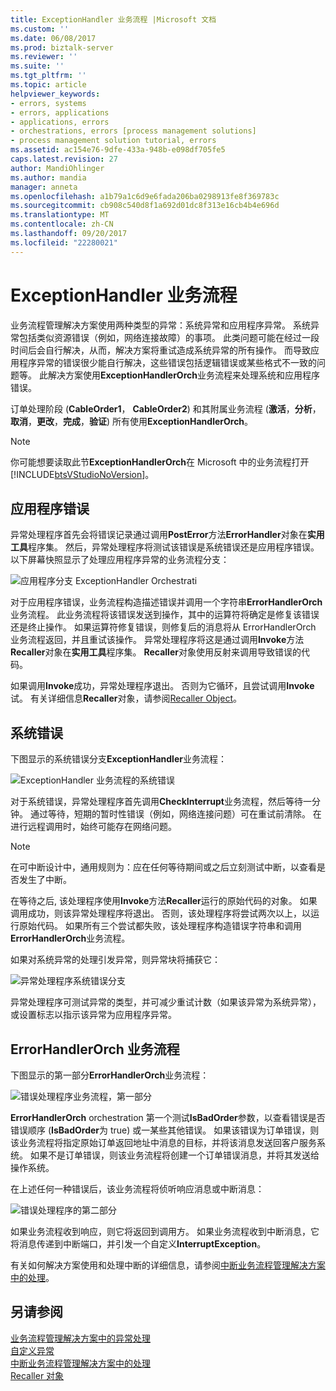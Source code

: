 ```yaml
---
title: ExceptionHandler 业务流程 |Microsoft 文档
ms.custom: ''
ms.date: 06/08/2017
ms.prod: biztalk-server
ms.reviewer: ''
ms.suite: ''
ms.tgt_pltfrm: ''
ms.topic: article
helpviewer_keywords:
- errors, systems
- errors, applications
- applications, errors
- orchestrations, errors [process management solutions]
- process management solution tutorial, errors
ms.assetid: ac154e76-9dfe-433a-948b-e098df705fe5
caps.latest.revision: 27
author: MandiOhlinger
ms.author: mandia
manager: anneta
ms.openlocfilehash: a1b79a1c6d9e6fada206ba0298913fe8f369783c
ms.sourcegitcommit: cb908c540d8f1a692d01dc8f313e16cb4b4e696d
ms.translationtype: MT
ms.contentlocale: zh-CN
ms.lasthandoff: 09/20/2017
ms.locfileid: "22280021"
---
```

# <a name="the-exceptionhandler-orchestration"></a>ExceptionHandler 业务流程
业务流程管理解决方案使用两种类型的异常：系统异常和应用程序异常。 系统异常包括类似资源错误（例如，网络连接故障）的事项。 此类问题可能在经过一段时间后会自行解决，从而，解决方案将重试造成系统异常的所有操作。 而导致应用程序异常的错误很少能自行解决，这些错误包括逻辑错误或某些格式不一致的问题等。 此解决方案使用**ExceptionHandlerOrch**业务流程来处理系统和应用程序错误。  
  
 订单处理阶段 (**CableOrder1**， **CableOrder2**) 和其附属业务流程 (**激活**，**分析**， **取消**，**更改**，**完成**，**验证**) 所有使用**ExceptionHandlerOrch**。  
  
> [!NOTE]
>  你可能想要读取此节**ExceptionHandlerOrch**在 Microsoft 中的业务流程打开[!INCLUDE[btsVStudioNoVersion](../includes/btsvstudionoversion-md.md)]。  
  
## <a name="application-errors"></a>应用程序错误  
 异常处理程序首先会将错误记录通过调用**PostError**方法**ErrorHandler**对象在**实用工具**程序集。 然后，异常处理程序将测试该错误是系统错误还是应用程序错误。 以下屏幕快照显示了处理应用程序异常的业务流程分支：  
  
 ![应用程序分支 ExceptionHandler Orchestrati](../core/media/applicationerrorbranchofexceptionhandler.gif "ApplicationErrorBranchofExceptionHandler")  
  
 对于应用程序错误，业务流程构造描述错误并调用一个字符串**ErrorHandlerOrch**业务流程。 此业务流程将该错误发送到操作，其中的运算符将确定是修复该错误还是终止操作。 如果运算符修复错误，则修复后的消息将从 ErrorHandlerOrch 业务流程返回，并且重试该操作。 异常处理程序将这是通过调用**Invoke**方法**Recaller**对象在**实用工具**程序集。 **Recaller**对象使用反射来调用导致错误的代码。  
  
 如果调用**Invoke**成功，异常处理程序退出。 否则为它循环，且尝试调用**Invoke**试。 有关详细信息**Recaller**对象，请参阅[Recaller Object](../core/the-recaller-object.md)。  
  
## <a name="system-errors"></a>系统错误  
 下图显示的系统错误分支**ExceptionHandler**业务流程：  
  
 ![ExceptionHandler 业务流程的系统错误](../core/media/systemerrorbranchofexceptionhandler.gif "SystemErrorBranchofExceptionHandler")  
  
 对于系统错误，异常处理程序首先调用**CheckInterrupt**业务流程，然后等待一分钟。 通过等待，短期的暂时性错误（例如，网络连接问题）可在重试前清除。 在进行远程调用时，始终可能存在网络问题。  
  
> [!NOTE]
>  在可中断设计中，通用规则为：应在任何等待期间或之后立刻测试中断，以查看是否发生了中断。  
  
 在等待之后, 该处理程序使用**Invoke**方法**Recaller**运行的原始代码的对象。 如果调用成功，则该异常处理程序将退出。 否则，该处理程序将尝试两次以上，以运行原始代码。 如果所有三个尝试都失败，该处理程序构造错误字符串和调用**ErrorHandlerOrch**业务流程。  
  
 如果对系统异常的处理引发异常，则异常块将捕获它：  
  
 ![异常处理程序系统错误分支](../core/media/exceptionhandlerofsystemerrorbranch.gif "ExceptionHandlerofSystemErrorBranch")  
  
 异常处理程序可测试异常的类型，并可减少重试计数（如果该异常为系统异常），或设置标志以指示该异常为应用程序异常。  
  
## <a name="the-errorhandlerorch-orchestration"></a>ErrorHandlerOrch 业务流程  
 下图显示的第一部分**ErrorHandlerOrch**业务流程：  
  
 ![错误处理程序业务流程，第一部分](../core/media/errorhandlerfirstpart.gif "ErrorHandlerFirstPart")  
  
 **ErrorHandlerOrch** orchestration 第一个测试**IsBadOrder**参数，以查看错误是否错误顺序 (**IsBadOrder**为 true) 或一某些其他错误。 如果该错误为订单错误，则该业务流程将指定原始订单返回地址中消息的目标，并将该消息发送回客户服务系统。 如果不是订单错误，则该业务流程将创建一个订单错误消息，并将其发送给操作系统。  
  
 在上述任何一种错误后，该业务流程将侦听响应消息或中断消息：  
  
 ![错误处理程序的第二部分](../core/media/errorhandlersecondpart.gif "ErrorHandlerSecondPart")  
  
 如果业务流程收到响应，则它将返回到调用方。 如果业务流程收到中断消息，它将消息传递到中断端口，并引发一个自定义**InterruptException**。  
  
 有关如何解决方案使用和处理中断的详细信息，请参阅[中断业务流程管理解决方案中的处理](../core/interrupt-handling-in-the-business-process-management-solution.md)。  
  
## <a name="see-also"></a>另请参阅  
 [业务流程管理解决方案中的异常处理](../core/exception-handling-in-the-business-process-management-solution.md)   
 [自定义异常](../core/custom-exceptions.md)   
 [中断业务流程管理解决方案中的处理](../core/interrupt-handling-in-the-business-process-management-solution.md)   
 [Recaller 对象](../core/the-recaller-object.md)